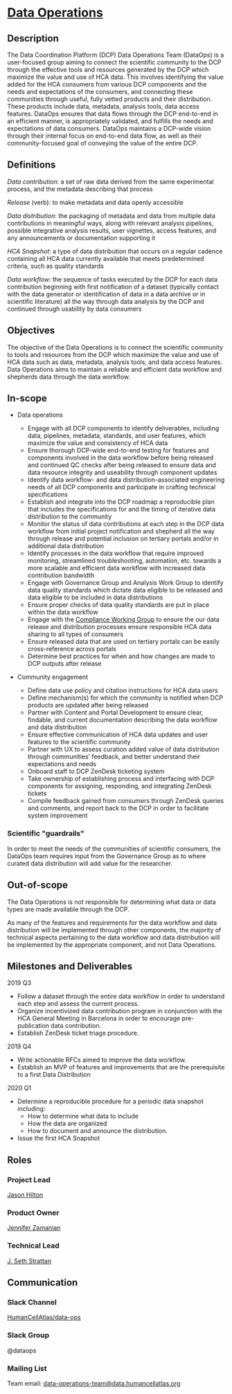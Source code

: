 # [Data Operations](mailto:data-operations-team@data.humancellatlas.org)


## Description

The Data Coordination Platform (DCP) Data Operations Team (DataOps) is a user-focused group aiming to connect the scientific community to the DCP through the effective tools and resources generated by the DCP which maximize the value and use of HCA data. This involves identifying the value added for the HCA consumers from various DCP components and the needs and expectations of the consumers, and connecting these communities through useful, fully vetted products and their distribution. These products include data, metadata, analysis tools, data access features. DataOps ensures that data flows through the DCP end-to-end in an efficient manner, is appropriately validated, and fulfills the needs and expectations of data consumers. DataOps maintains a DCP-wide vision through their internal focus on end-to-end data flow, as well as their community-focused goal of conveying the value of the entire DCP.

## Definitions

*Data contribution*: a set of raw data derived from the same experimental process, and the metadata describing that process

*Release* (verb): to make metadata and data openly accessible

*Data distribution*: the packaging of metadata and data from multiple data contributions in meaningful ways, along with relevant analysis pipelines, possible integrative analysis results, user vignettes, access features, and any announcements or documentation supporting it

*HCA Snapshot*: a type of data distribution that occurs on a regular cadence containing all HCA data currently available that meets predetermined criteria, such as quality standards

*Data workflow*: the sequence of tasks executed by the DCP for each data contribution beginning with first notification of a dataset (typically contact with the data generator or identification of data in a data archive or in scientific literature) all the way through data analysis by the DCP and continued through usability by data consumers

## Objectives

The objective of the Data Operations is to connect the scientific community to tools and resources from the DCP which maximize the value and use of HCA data such as data, metadata, analysis tools, and data access features. Data Operations aims to maintain a reliable and efficient data workflow and shepherds data through the data workflow.

## In-scope

- Data operations
  - Engage with all DCP components to identify deliverables, including data, pipelines, metadata, standards, and user features, which maximize the value and consistency of HCA data
  - Ensure thorough DCP-wide end-to-end testing for features and components involved in the data workflow before being released and continued QC checks after being released to ensure data and data resource integrity and useability through component updates
  - Identify data workflow- and data distribution-associated engineering needs of all DCP components and participate in crafting technical specifications
  - Establish and integrate into the DCP roadmap a reproducible plan that includes the specifications for and the timing of iterative data distribution to the community
  - Monitor the status of data contributions at each step in the DCP data workflow from initial project notification and shepherd all the way through release and potential inclusion on tertiary portals and/or in additional data distribution
  - Identify processes in the data workflow that require improved monitoring, streamlined troubleshooting, automation, etc. towards a more scalable and efficient data workflow with increased data contribution bandwidth
  - Engage with Governance Group and Analysis Work Group to identify data quality standards which dictate data eligible to be released and data eligible to be included in data distributions
  - Ensure proper checks of data quality standards are put in place within the data workflow
  - Engage with the [Compliance Working Group](https://github.com/HumanCellAtlas/dcp-community/blob/master/charters/Compliance-WG/charter.md) to ensure the our data release and distribution processes ensure responsible HCA data sharing to all types of consumers
  - Ensure released data that are used on tertiary portals can be easily cross-reference across portals
  - Determine best practices for when and how changes are made to DCP outputs after release

- Community engagement
  - Define data use policy and citation instructions for HCA data users
  - Define mechanism(s) for which the community is notified when DCP products are updated after being released
  - Partner with Content and Portal Development to ensure clear, findable, and current documentation describing the data workflow and data distribution
  - Ensure effective communication of HCA data updates and user features to the scientific community
  - Partner with UX to assess curation added value of data distribution through communities’ feedback, and better understand their expectations and needs
  - Onboard staff to DCP ZenDesk ticketing system
  - Take ownership of establishing process and interfacing with DCP components for assigning, responding, and integrating ZenDesk tickets
  - Compile feedback gained from consumers through ZenDesk queries and comments, and report back to the DCP in order to facilitate system improvement 


### Scientific "guardrails"

In order to meet the needs of the communities of scientific consumers, the DataOps team requires input from the Governance Group as to where curated data distribution will add value for the researcher.

## Out-of-scope

The Data Operations is not responsible for determining what data or data types are made available through the DCP.

As many of the features and requirements for the data workflow and data distribution will be implemented through other components, the majority of technical aspects pertaining to the data workflow and data distribution will be implemented by the appropriate component, and not Data Operations.

## Milestones and Deliverables

2019 Q3
- Follow a dataset through the entire data workflow in order to understand each step and assess the current process. 
- Organize incentivized data contribution program in conjunction with the HCA General Meeting in Barcelona in order to encourage pre-publication data contribution. 
- Establish ZenDesk ticket triage procedure.

2019 Q4
- Write actionable RFCs aimed to improve the data workflow.
- Establish an MVP of features and improvements that are the prerequisite to a first Data Distribution

2020 Q1
- Determine a reproducible procedure for a periodic data snapshot including:
  - How to determine what data to include
  - How the data are organized
  - How to document and announce the distribution.
- Issue the first HCA Snapshot


## Roles

### Project Lead

[Jason Hilton](mailto:jahilton@stanford.edu)

### Product Owner

[Jennifer Zamanian](mailto:jlz@stanford.edu)

### Technical Lead

[J. Seth Strattan](mailto:jseth@stanford.edu)

## Communication
### Slack Channel
[HumanCellAtlas/data-ops](https://humancellatlas.slack.com/messages/data-ops)

### Slack Group
@dataops

### Mailing List
Team email: data-operations-team@data.humancellatlas.org
